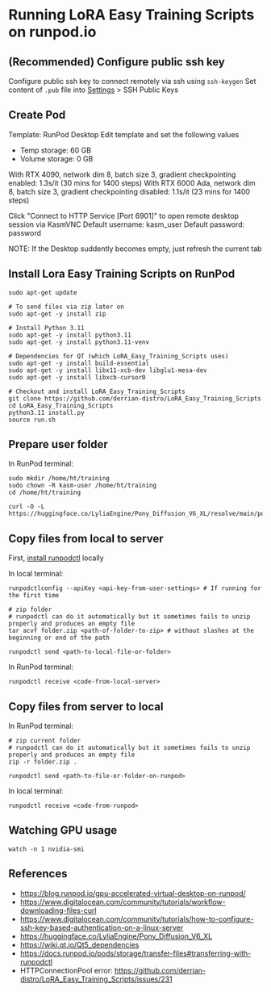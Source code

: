 # Running LoRA Easy Training Scripts on runpod.io

## (Recommended) Configure public ssh key

Configure public ssh key to connect remotely via ssh using `ssh-keygen`
Set content of `.pub` file into [Settings](https://www.runpod.io/console/user/settings) > SSH Public Keys

## Create Pod

Template: RunPod Desktop
Edit template and set the following values
- Temp storage: 60 GB
- Volume storage: 0 GB

With RTX 4090, network dim 8, batch size 3, gradient checkpointing enabled: 1.3s/it (30 mins for 1400 steps)
With RTX 6000 Ada, network dim 8, batch size 3, gradient checkpointing disabled: 1.1s/it (23 mins for 1400 steps)

Click "Connect to HTTP Service [Port 6901]" to open remote desktop session via KasmVNC
Default username: kasm_user
Default password: password

NOTE: If the Desktop suddently becomes empty, just refresh the current tab

## Install Lora Easy Training Scripts on RunPod

```shell
sudo apt-get update

# To send files via zip later on
sudo apt-get -y install zip

# Install Python 3.11
sudo apt-get -y install python3.11
sudo apt-get -y install python3.11-venv

# Dependencies for QT (which LoRA_Easy_Training_Scripts uses)
sudo apt-get -y install build-essential
sudo apt-get -y install libx11-xcb-dev libglu1-mesa-dev
sudo apt-get -y install libxcb-cursor0

# Checkout and install LoRA_Easy_Training_Scripts
git clone https://github.com/derrian-distro/LoRA_Easy_Training_Scripts
cd LoRA_Easy_Training_Scripts
python3.11 install.py
source run.sh
```

## Prepare user folder

In RunPod terminal:
```shell
sudo mkdir /home/ht/training
sudo chown -R kasm-user /home/ht/training
cd /home/ht/training

curl -O -L https://huggingface.co/LyliaEngine/Pony_Diffusion_V6_XL/resolve/main/ponyDiffusionV6XL_v6StartWithThisOne.safetensors
```

## Copy files from local to server

First, [install runpodctl](https://docs.runpod.io/runpodctl/install-runpodctl) locally

In local terminal:
```shell
runpodctlconfig --apiKey <api-key-from-user-settings> # If running for the first time

# zip folder
# runpodctl can do it automatically but it sometimes fails to unzip properly and produces an empty file
tar acvf folder.zip <path-of-folder-to-zip> # without slashes at the beginning or end of the path

runpodctl send <path-to-local-file-or-folder>
```

In RunPod terminal:
```shell
runpodctl receive <code-from-local-server>
```

## Copy files from server to local

In RunPod terminal:
```shell
# zip current folder
# runpodctl can do it automatically but it sometimes fails to unzip properly and produces an empty file
zip -r folder.zip .

runpodctl send <path-to-file-or-folder-on-runpod>
```

In local terminal:
```shell
runpodctl receive <code-from-runpod>
```

## Watching GPU usage

```shell
watch -n 1 nvidia-smi
```

## References

- https://blog.runpod.io/gpu-accelerated-virtual-desktop-on-runpod/
- https://www.digitalocean.com/community/tutorials/workflow-downloading-files-curl
- https://www.digitalocean.com/community/tutorials/how-to-configure-ssh-key-based-authentication-on-a-linux-server
- https://huggingface.co/LyliaEngine/Pony_Diffusion_V6_XL
- https://wiki.qt.io/Qt5_dependencies
- https://docs.runpod.io/pods/storage/transfer-files#transferring-with-runpodctl
- HTTPConnectionPool error: https://github.com/derrian-distro/LoRA_Easy_Training_Scripts/issues/231